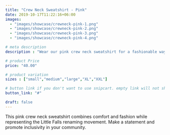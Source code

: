 ```yaml
---
title: "Crew Neck Sweatshirt - Pink"
date: 2019-10-17T11:22:16+06:00
images: 
  - "images/showcase/crewneck-pink-1.png"
  - "images/showcase/crewneck-pink-2.png"
  - "images/showcase/crewneck-pink-3.png"
  - "images/showcase/crewneck-pink-4.png"

# meta description
description : "Wear our pink crew neck sweatshirt for a fashionable way to support the Little Falls renaming movement"

# product Price
price: "40.00"

# product variation
sizes : ["small","medium","large","XL","XXL"]

# button link if you don't want to use snipcart. empty link will not show button
button_link: "#"

draft: false
---
```


This pink crew neck sweatshirt combines comfort and fashion while representing the Little Falls renaming movement. Make a statement and promote inclusivity in your community.